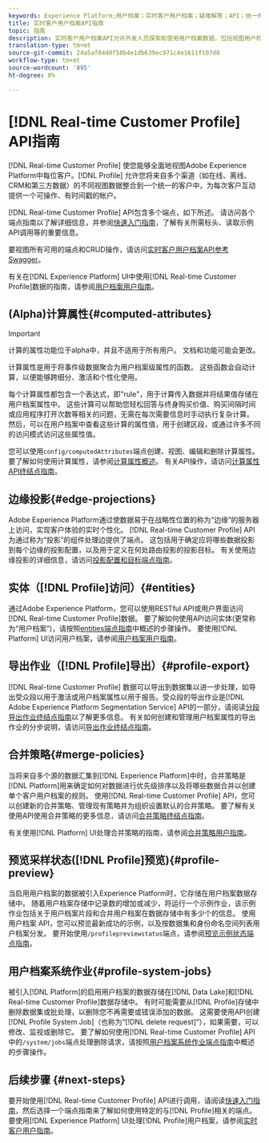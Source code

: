 ```yaml
---
keywords: Experience Platform;用户档案；实时客户用户档案；疑难解答；API；统一用户档案；统一用户档案；统一用户档案;;rtcp；启用用户档案；启用用户档案
title: 实时客户用户档案API指南
topic: 指南
description: 实时客户用户档案API允许开发人员探索和使用用户档案数据，包括视图用户档案，创建和更新合并策略，导出或采样用户档案数据，以及删除不再需要或错误添加的用户档案数据。 请按照本指南学习如何使用API执行关键操作。
translation-type: tm+mt
source-git-commit: 24a5af0440f58b4e1db639ec971c4e1611f107d8
workflow-type: tm+mt
source-wordcount: '895'
ht-degree: 0%

---
```



# [!DNL Real-time Customer Profile] API指南

[!DNL Real-time Customer Profile] 使您能够全面地视图Adobe Experience Platform中每位客户。[!DNL Profile] 允许您将来自多个渠道（如在线、离线、CRM和第三方数据）的不同视图数据整合到一个统一的客户中，为每次客户互动提供一个可操作、有时间戳的帐户。

[!DNL Real-time Customer Profile] API包含多个端点，如下所述。 请访问各个端点指南以了解详细信息，并参阅[快速入门指南](getting-started.md)，了解有关所需标头、读取示例API调用等的重要信息。

要视图所有可用的端点和CRUD操作，请访问[实时客户用户档案API参考Swagger](https://www.adobe.io/apis/experienceplatform/home/api-reference.html#!acpdr/swagger-specs/real-time-customer-profile.yaml)。

有关在[!DNL Experience Platform] UI中使用[!DNL Real-time Customer Profile]数据的指南，请参阅[用户档案用户指南](../ui/user-guide.md)。

## (Alpha)计算属性{#computed-attributes}

>[!IMPORTANT]
>
>计算的属性功能位于alpha中，并且不适用于所有用户。 文档和功能可能会更改。

计算属性是用于将事件级数据聚合为用户档案级属性的函数。 这些函数会自动计算，以便能够跨细分、激活和个性化使用。

每个计算属性都包含一个表达式，即&quot;rule&quot;，用于计算传入数据并将结果值存储在用户档案属性中。 这些计算可以帮助您轻松回答与终身购买价值、购买间隔时间或应用程序打开次数等相关的问题，无需在每次需要信息时手动执行复杂计算。 然后，可以在用户档案中查看这些计算的属性值，用于创建区段，或通过许多不同的访问模式访问这些属性值。

您可以使用`config/computedAttributes`端点创建、视图、编辑和删除计算属性。 要了解如何使用计算属性，请参阅[计算属性概述](../computed-attributes/overview.md)。 有关API操作，请访问[计算属性API终结点指南](../computed-attributes/ca-api.md)。

## 边缘投影{#edge-projections}

Adobe Experience Platform通过使数据易于在战略性位置的称为“边缘”的服务器上访问，实现客户体验的实时个性化。 [!DNL Real-time Customer Profile] API为通过称为“投影”的组件处理边提供了端点。 这包括用于确定应将哪些数据投影到每个边缘的投影配置，以及用于定义在何处路由投影的投影目标。 有关使用边缘投影的详细信息，请访问[投影配置和目标端点指南](edge-projections.md)。

## 实体（[!DNL Profile]访问）{#entities}

通过Adobe Experience Platform，您可以使用RESTful API或用户界面访问[!DNL Real-time Customer Profile]数据。 要了解如何使用API访问实体(更常称为“用户档案”)，请按照[entities端点指南](entities.md)中概述的步骤操作。 要使用[!DNL Platform] UI访问用户档案，请参阅[用户档案用户指南](../ui/user-guide.md)。

## 导出作业（[!DNL Profile]导出）{#profile-export}

[!DNL Real-time Customer Profile] 数据可以导出到数据集以进一步处理，如导出受众段以用于激活或用户档案属性以用于报告。受众段的导出作业是[!DNL Adobe Experience Platform Segmentation Service] API的一部分，请阅读[分段导出作业终结点指南](../../profile/api/export-jobs.md)以了解更多信息。 有关如何创建和管理用户档案属性的导出作业的分步说明，请访问[导出作业终结点指南](export-jobs.md)。

## 合并策略{#merge-policies}

当将来自多个源的数据汇集到[!DNL Experience Platform]中时，合并策略是[!DNL Platform]用来确定如何对数据进行优先级排序以及将哪些数据合并以创建单个客户用户档案的规则。 使用[!DNL Real-time Customer Profile] API，您可以创建新的合并策略、管理现有策略并为组织设置默认的合并策略。 要了解有关使用API使用合并策略的更多信息，请访问[合并策略终结点指南](merge-policies.md)。

有关使用[!DNL Platform] UI处理合并策略的指南，请参阅[合并策略用户指南](../ui/merge-policies.md)。

## 预览采样状态([!DNL Profile]预览){#profile-preview}

当启用用户档案的数据被引入Experience Platform时，它存储在用户档案数据存储中。 随着用户档案存储中记录数的增加或减少，将运行一个示例作业，该示例作业包括关于用户档案片段和合并用户档案在数据存储中有多少个的信息。 使用用户档案 API，您可以预览最新成功的示例，以及按数据集和身份命名空间列表用户档案分发。 要开始使用`/profilepreviewstatus`端点，请参阅[预览示例状态端点指南](preview-sample-status.md)。

## 用户档案系统作业{#profile-system-jobs}

被引入[!DNL Platform]的启用用户档案的数据存储在[!DNL Data Lake]和[!DNL Real-time Customer Profile]数据存储中。 有时可能需要从[!DNL Profile]存储中删除数据集或批处理，以删除您不再需要或错误添加的数据。 这需要使用API创建[!DNL Profile System Job]（也称为“[!DNL delete request]”），如果需要，可以修改、监视或删除它。 要了解如何使用[!DNL Real-time Customer Profile] API中的`/system/jobs`端点处理删除请求，请按照[用户档案系统作业端点指南](profile-system-jobs.md)中概述的步骤操作。

## 后续步骤 {#next-steps}

要开始使用[!DNL Real-time Customer Profile] API进行调用，请阅读[快速入门指南](getting-started.md)，然后选择一个端点指南来了解如何使用特定的与[!DNL Profile]相关的端点。 要使用[!DNL Experience Platform] UI处理[!DNL Profile]用户档案，请参阅[实时客户用户指南](../ui/user-guide.md)。